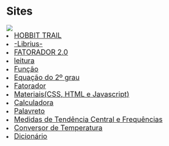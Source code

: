 # Sites 

<img src="https://lnkamaki.github.io/Projects/projects/favicon.ico"> 
<u type= "circle">

<li><a href= "https://lnkamaki.github.io/Projects/projects/librius.html"><span style=" font-weight: normal; font-size: 1.3em;">HOBBIT TRAIL</span></a></li> 
 <li><a href= "https://lnkamaki.github.io/Projects/projects/librius.html"><span style=" font-weight: normal; font-size: 1.3em;">-Librius-</span></a></li> 
<li><a href= "https://lnkamaki.github.io/Projects/projects/fat.html"><span style=" font-weight: normal; font-size: 1.3em;">FATORADOR 2.0</span></a></li> 
<li><a href= "https://lnkamaki.github.io/Projects/projects/leitura.html"><span style=" font-weight: normal; font-size: 1.3em;">leitura</span></a></li> 
<li><a href= "https://lnkamaki.github.io/Projects/projects/funcao.html"><span style=" font-weight: normal; font-size: 1.3em;">Função</span></a></li> 
<li><a href= "https://lnkamaki.github.io/Projects/projects/equacao2grau.html"><span style=" font-weight: normal; font-size: 1.3em;">Equação do 2º grau</span></a></li> 
<li><a href= "https://lnkamaki.github.io/Projects/projects/fatorador.html"><span style=" font-weight: normal; font-size: 1.3em;">Fatorador</span></a></li> 
 <li><a href= "https://lnkamaki.github.io/Projects/projects/material-js.html"><span style=" font-weight: normal; font-size: 1.3em;">Materiais(CSS, HTML e Javascript)</span></a></li> 
<li><a href= "https://lnkamaki.github.io/Projects/projects/calculadora.html"><span style=" font-weight: normal; font-size: 1.3em;">Calculadora</span></a></li>
<li><a href= "https://lnkamaki.github.io/Projects/projects/palavreto.html"><span style=" font-weight: normal; font-size: 1.3em;">Palavreto</span></a></li> 
 <li><a href= "https://lnkamaki.github.io/Projects/projects/mamemo.html"><span style=" font-weight: normal; font-size: 1.3em;">Medidas de Tendência Central e Frequências</span></a> </li>
 <li><a href= "https://lnkamaki.github.io/Projects/projects/conversor-temperatura.html"><span style=" font-weight: normal; font-size: 1.3em;">Conversor de Temperatura</span></a></li> 
 <li><a href= "https://lnkamaki.github.io/Projects/projects/dicionario.html"><span style=" font-weight: normal; font-size: 1.3em;">Dicionário</span></a></li>   



<!--
Don't play with a donut. Seriously.
It's a good idea to destroy food off the floor.
Don't talk to your car.
Never sit on chores.
Just love chores.
Don't forget to make a wall.
A mysterious person will throw something at your pumpkin. It will bring you much joy.
Don't forget to eat the floor. Seriously.
Your mom will steal someone else's hair. This will ruin your life.
Your neighbor will steal someone else's pumpkin. Enjoy it.
A random person will learn about your hopeless career. It wil bring you much joy.
A random person will grab your ugly cat. Be prepared.
Your mom will steal your hair.
Your grandma seeks to learn about someone else's pumpkin. Watch out.
Your grandma has to steal your bacon. It will be over soon.
Your best friend seeks to steal your pants. It will be awesome.
You should sit on an instrument.
Don't forget to steal chores.
A misterious person seeks to eat someone else's pants. Beware.
-->
